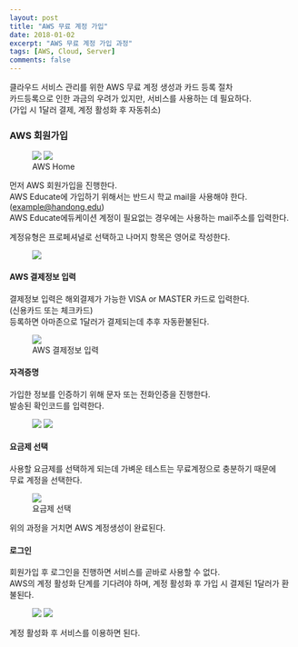 ```yaml
---
layout: post
title: "AWS 무료 계정 가입"
date: 2018-01-02
excerpt: "AWS 무료 계정 가입 과정"
tags: [AWS, Cloud, Server]
comments: false
---
```


클라우드 서비스 관리를 위한 AWS 무료 계정 생성과 카드 등록 절차  
카드등록으로 인한 과금의 우려가 있지만, 서비스를 사용하는 데 필요하다.  
(가입 시 1달러 결제, 계정 활성화 후 자동취소)

### AWS 회원가입

<figure class="half">
	<a href="{{site.url}}/assets/img/post/aws_join/main.JPG"><img src="{{site.url}}/assets/img/post/aws_join/main.JPG"></a>
	<a href="{{site.url}}/assets/img/post/aws_join/join_1.JPG"><img src="{{site.url}}/assets/img/post/aws_join/join_1.JPG"></a>
	<figcaption>AWS Home</figcaption>
</figure>

먼저 AWS 회원가입을 진행한다.  
AWS Educate에 가입하기 위해서는 반드시 학교 mail을 사용해야 한다.  
(example@handong.edu)  
AWS Educate에듀케이션 계정이 필요없는 경우에는 사용하는 mail주소를 입력한다.

계정유형은 프로페셔널로 선택하고 나머지 항목은 영어로 작성한다.

<figure>
	<a href="{{site.url}}/assets/img/post/aws_join/join_2.JPG"><img src="{{site.url}}/assets/img/post/aws_join/join_2.JPG"></a>
</figure>

#### AWS 결제정보 입력

결제정보 입력은 해외결제가 가능한 VISA or MASTER 카드로 입력한다.  
(신용카드 또는 체크카드)  
등록하면 아마존으로 1달러가 결제되는데 추후 자동환불된다.

<figure>
  <a href="{{site.url}}/assets/img/post/aws_join/join_3.JPG"><img src="{{site.url}}/assets/img/post/aws_join/join_3.JPG"></a>
  <figcaption>AWS 결제정보 입력</figcaption>
</figure>

#### 자격증명

가입한 정보를 인증하기 위해 문자 또는 전화인증을 진행한다.  
발송된 확인코드를 입력한다.

<figure class="half">
  <a href="{{site.url}}/assets/img/post/aws_join/join_4.JPG"><img src="{{site.url}}/assets/img/post/aws_join/join_4.JPG"></a>
	<a href="{{site.url}}/assets/img/post/aws_join/join_5.JPG"><img src="{{site.url}}/assets/img/post/aws_join/join_5.JPG"></a>
</figure>

#### 요금제 선택

사용할 요금제를 선택하게 되는데 가벼운 테스트는 무료계정으로 충분하기 때문에  
무료 계정을 선택한다.

<figure>
  <a href="{{site.url}}/assets/img/post/aws_join/join_6.JPG"><img src="{{site.url}}/assets/img/post/aws_join/join_6.JPG"></a>
  <figcaption>요금제 선택</figcaption>
</figure>

위의 과정을 거치면 AWS 계정생성이 완료된다.

#### 로그인

회원가입 후 로그인을 진행하면 서비스를 곧바로 사용할 수 없다.  
AWS의 계정 활성화 단계를 기다려야 하며, 계정 활성화 후 가입 시 결제된 1달러가 환불된다.

<figure class="half">
  <a href="{{site.url}}/assets/img/post/aws_join/join_7.JPG"><img src="{{site.url}}/assets/img/post/aws_join/join_7.JPG"></a>
	<a href="{{site.url}}/assets/img/post/aws_join/join_8.JPG"><img src="{{site.url}}/assets/img/post/aws_join/join_8.JPG"></a>
</figure>

계정 활성화 후 서비스를 이용하면 된다.
